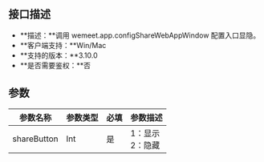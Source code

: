## 接口描述
- **描述：**调用 wemeet.app.configShareWebAppWindow 配置入口显隐。
- **客户端支持：**Win/Mac
- **支持的版本：**3.10.0
- **是否需要鉴权：**否



## 参数

| 参数名称 | 参数类型  | 必填 | 参数描述 |
| --- | --- | ---  | --- |
| shareButton | Int | 是 | 1：显示<br>2：隐藏 |
